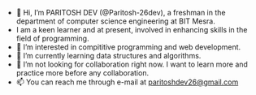 - 👋 Hi, I’m PARITOSH DEV (@Paritosh-26dev), a freshman in the department of computer science engineering at BIT Mesra.
-   I am a keen learner and at present, involved in enhancing skills in the field of programming.
- 👀 I’m interested in compititive programming and web development.
- 🌱 I’m currently learning data structures and algorithms.
- 💞️ I’m not looking for collaboration right now. I want to learn more and practice more before any collaboration.
- 📫 You can reach me through e-mail at paritoshdev26@gmail.com

<!---
Paritosh-26dev/Paritosh-26dev is a ✨ special ✨ repository because its `README.md` (this file) appears on your GitHub profile.
You can click the Preview link to take a look at your changes.
--->
